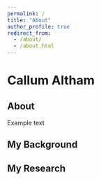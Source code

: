 ```yaml
---
permalink: /
title: "About"
author_profile: true
redirect_from: 
  - /about/
  - /about.html
---
```


# Callum Altham

## About
Example text

## My Background

## My Research